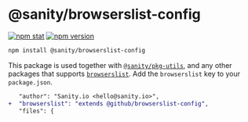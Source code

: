 # @sanity/browserslist-config

[![npm stat](https://img.shields.io/npm/dm/@sanity/browserslist-config.svg?style=flat-square)](https://npm-stat.com/charts.html?package=@sanity/browserslist-config)
[![npm version](https://img.shields.io/npm/v/@sanity/browserslist-config.svg?style=flat-square)](https://www.npmjs.com/package/@sanity/browserslist-config)

```sh
npm install @sanity/browserslist-config
```

This package is used together with [`@sanity/pkg-utils`], and any other packages that supports [`browserslist`]. Add the `browserslist` key to your `package.json`.

```diff
   "author": "Sanity.io <hello@sanity.io>",
+  "browserslist": "extends @github/browserslist-config",
   "files": {
```

[`@sanity/pkg-utils`]: https://github.com/sanity-io/pkg-utils#readme
[`browserslist`]: https://github.com/browserslist/browserslist#shareable-configs
